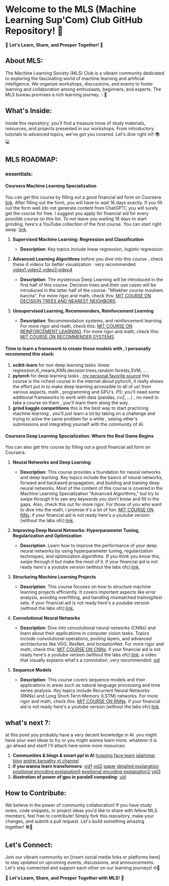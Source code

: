 # Welcome to the MLS (Machine Learning Sup'Com) Club GitHub Repository! 🌟

🚀 **Let's Learn, Share, and Prosper Together!** 🚀

## About MLS:

The Machine Learning Society (MLS) Club is a vibrant community dedicated to exploring the fascinating world of machine learning and artificial intelligence. We organize workshops, discussions, and events to foster learning and collaboration among enthusiasts, beginners, and experts. The MLS bureau promises a rich learning journey. 💡🤖

## What's Inside:

Inside this repository, you'll find a treasure trove of study materials, resources, and projects presented in our workshops. From introductory tutorials to advanced topics, we've got you covered. Let's dive right in!! 📚💻

## MLS ROADMAP:

### essentials:

#### Coursera Machine Learning Specialization

You can get this course by filling out a good financial aid form on Coursera. [link](https://www.coursera.org/specializations/machine-learning-introduction?adgroupid=156621904981&adposition=&aid=true&campaignid=21092529272&creativeid=693270366211&device=c&devicemodel=&gad_source=1&gclid=EAIaIQobChMIkKXnzZO9hgMVd2hBAh2C_QaVEAAYASAAEgJovPD_BwE&hide_mobile_promo&keyword=coursera+machine+learning&matchtype=p&network=g&utm_campaign=b2c_emea_machine-learning-introduction_stanford_ftcof_specializations_arte_march_24_dr_geo-multi-set2_sem_rsa_gads_lg-all&utm_medium=sem&utm_source=gg).
After filling out the form, you will have to wait 16 days exactly. If you fill out the form well (do not generate content from ChatGPT), you will surely get the course for free. I suggest you apply for financial aid for every possible course on this list. To not leave you waiting 16 days to start grinding, here's a YouTube collection of the first course. You can start right away: [link](https://www.youtube.com/watch?v=dFX8k1kXhOw&list=PLkDaE6sCZn6E7jZ9sN_xHwSHOdjUxUW_b).

1. **Supervised Machine Learning: Regression and Classification**

   - **Description**: Key topics include linear regression, logistic regression.

2. **Advanced Learning Algorithms**
   before you dive into this course , check these 4 videos for better visualization : very recommended
   [video1](https://www.youtube.com/watch?v=aircAruvnKk&list=PLZHQObOWTQDNU6R1_67000Dx_ZCJB-3pi),[video2](https://www.youtube.com/watch?v=IHZwWFHWa-w&list=PLZHQObOWTQDNU6R1_67000Dx_ZCJB-3pi&index=2),[video3](https://www.youtube.com/watch?v=Ilg3gGewQ5U&list=PLZHQObOWTQDNU6R1_67000Dx_ZCJB-3pi&index=3),[video4](https://www.youtube.com/watch?v=tIeHLnjs5U8&list=PLZHQObOWTQDNU6R1_67000Dx_ZCJB-3pi&index=4)

   - **Description**: The mysterious Deep Learning will be introduced in the first half of this course. Decision trees and their use cases will be introduced in the latter half of the course. "Milekher course mouhem barcha".
     For more rigor and math, check this: [MIT COURSE ON DECISION TREES AND NEAREST NEIGHBORS](https://openlearninglibrary.mit.edu/courses/course-v1:MITx+6.036+1T2019/courseware/Week13/non_parametric/?activate_block_id=block-v1%3AMITx%2B6.036%2B1T2019%2Btype%40sequential%2Bblock%40non_parametric).

3. **Unsupervised Learning, Recommenders, Reinforcement Learning**
   - **Description**: Recommendation systems, and reinforcement learning.
     For more rigor and math, check this: [MIT COURSE ON REINFORCEMENT LEARNING](https://openlearninglibrary.mit.edu/courses/course-v1:MITx+6.036+1T2019/courseware/Week10/reinforcement_learning/?activate_block_id=block-v1%3AMITx%2B6.036%2B1T2019%2Btype%40sequential%2Bblock%40reinforcement_learning).
     For more rigor and math, check this: [MIT COURSE ON RECOMMENDER SYSTEMS](https://openlearninglibrary.mit.edu/courses/course-v1:MITx+6.036+1T2019/courseware/Week12/recommender_systems/?activate_block_id=block-v1%3AMITx%2B6.036%2B1T2019%2Btype%40sequential%2Bblock%40recommender_systems).

#### Time to learn a framework to create those models with , I personally recommend this stack:

1. **scikit-learn** for non deep learning tasks :linear regression,K_means,KNN,decision trees,random forests,SVM, ... .
2. **pytorch** for deep learning tasks , [my personal favorite source](learnpytorch.io) this course is the richest course in the internet about pytorch, it really shows the effort put in to make deep learning accessible to all of us! from various aspects, math , programming and GPU's.
   PS: you'll need some additional frameworks to work with data (pandas, cv2, ...) , no need to take a course on them , you'll learn them along the way .
3. **grind kaggle competitions** this is the best way to start practicing machine learning , you'll just learn a lot by taking on a challenge and trying to solve the same problem for a while , seeing other's submissions and integrating yourself with the community of AI.

#### Coursera Deep Learning Specialization: Where the Real Game Begins

You can also get this course by filling out a good financial aid form on Coursera.

1. **Neural Networks and Deep Learning**

   - **Description**: This course provides a foundation for neural networks and deep learning. Key topics include the basics of neural networks, forward and backward propagation, and building and training deep neural networks.
     Most of the content of this course is covered in the Machine Learning Specialization "Advanced Algorithms," but try to swipe through it to see any keywords you don't know and fill in the gaps.
     Also, check this out for more rigor. For those of you who want to dive into the math, I promise it's a lot of fun: [MIT COURSE ON NNs](https://openlearninglibrary.mit.edu/courses/course-v1:MITx+6.036+1T2019/courseware/Week7/neural_networks_2/?activate_block_id=block-v1%3AMITx%2B6.036%2B1T2019%2Btype%40sequential%2Bblock%40neural_networks_2).
     if your financial aid is not ready here's a youtube version (without the labs ofc):[link](https://www.youtube.com/watch?v=CS4cs9xVecg&list=PLkDaE6sCZn6Ec-XTbcX1uRg2_u4xOEky0).

2. **Improving Deep Neural Networks: Hyperparameter Tuning, Regularization and Optimization**

   - **Description**: Learn how to improve the performance of your deep neural networks by using hyperparameter tuning, regularization techniques, and optimization algorithms. If you think you know this, swipe through it but make the most of it.
     if your financial aid is not ready here's a youtube version (without the labs ofc):[link](https://www.youtube.com/watch?v=1waHlpKiNyY&list=PLkDaE6sCZn6Hn0vK8co82zjQtt3T2Nkqc).

3. **Structuring Machine Learning Projects**

   - **Description**: This course focuses on how to structure machine learning projects efficiently. It covers important aspects like error analysis, avoiding overfitting, and handling mismatched training/test sets.
     if your financial aid is not ready here's a youtube version (without the labs ofc):[link](https://www.youtube.com/watch?v=dFX8k1kXhOw&list=PLkDaE6sCZn6E7jZ9sN_xHwSHOdjUxUW_b).

4. **Convolutional Neural Networks**

   - **Description**: Dive into convolutional neural networks (CNNs) and learn about their applications in computer vision tasks. Topics include convolutional operations, pooling layers, and advanced architectures like VGG, ResNet, and InceptionNet.
     For more rigor and math, check this: [MIT COURSE ON CNNs](https://openlearninglibrary.mit.edu/courses/course-v1:MITx+6.036+1T2019/courseware/Week8/convolutional_neural_networks/?activate_block_id=block-v1%3AMITx%2B6.036%2B1T2019%2Btype%40sequential%2Bblock%40convolutional_neural_networks).
     if your financial aid is not ready here's a youtube version (without the labs ofc):[link](https://www.youtube.com/watch?v=ArPaAX_PhIs&list=PLkDaE6sCZn6Gl29AoE31iwdVwSG-KnDzF).
     a video that visually explains what's a convolution ,very recommended: [vid](https://www.youtube.com/watch?v=KuXjwB4LzSA&t=624s)

5. **Sequence Models**
   - **Description**: This course covers sequence models and their applications in areas such as natural language processing and time series analysis. Key topics include Recurrent Neural Networks (RNNs) and Long Short-Term Memory (LSTM) networks.
     For more rigor and math, check this: [MIT COURSE ON RNNs](https://openlearninglibrary.mit.edu/courses/course-v1:MITx+6.036+1T2019/courseware/Week11/rnn/?activate_block_id=block-v1%3AMITx%2B6.036%2B1T2019%2Btype%40sequential%2Bblock%40rnn).
     if your financial aid is not ready here's a youtube version (without the labs ofc):[link](https://www.youtube.com/watch?v=S7oA5C43Rbc&t=881s).

## what's next ?:

at this point you probably have a very decent knowledge in AI. you might have your own ideas to try or you might wanna learn more. whatever it is ,go ahead and start!
I'll attach here some more resources:

1. **Communities & blogs & smart ppl in AI**
   [hugging face learn](https://huggingface.co/learn)
   [jalammar blog](https://jalammar.github.io/)
   [andrej karpathy yt channel](https://www.youtube.com/@AndrejKarpathy)
2. **if you wanna learn transformers**:
   [vid1](https://www.youtube.com/watch?v=wjZofJX0v4M&list=PLZHQObOWTQDNU6R1_67000Dx_ZCJB-3pi&index=5)
   [vid2](https://www.youtube.com/watch?v=eMlx5fFNoYc&list=PLZHQObOWTQDNU6R1_67000Dx_ZCJB-3pi&index=6)
   [paper](https://arxiv.org/pdf/1706.03762)
   [detailed explanation](https://jalammar.github.io/illustrated-transformer/#The%20Beast%20With%20Many%20Heads)
   [positional encoding explanation1](https://www.reddit.com/r/MachineLearning/comments/cttefo/comment/exs7d08/?utm_source=reddit&utm_medium=web2x&context=3)
   [positional encoding explanation2](https://www.blopig.com/blog/2023/10/understanding-positional-encoding-in-transformers/)
   [vid3](https://www.youtube.com/watch?v=kCc8FmEb1nY&t=1445s)
3. **illustration of power of gpu in paralell computing**:
   [vid](https://www.youtube.com/watch?v=-P28LKWTzrI)

## How to Contribute:

We believe in the power of community collaboration! If you have study notes, code snippets, or project ideas you'd like to share with fellow MLS members, feel free to contribute! Simply fork this repository, make your changes, and submit a pull request. Let's build something amazing together! 🛠️🤝

## Let's Connect:

Join our vibrant community on [insert social media links or platforms here] to stay updated on upcoming events, discussions, and announcements. Let's stay connected and support each other on our learning journeys! 🌐📲

🌟 **Let's Learn, Share, and Prosper Together with MLS!** 🌟

